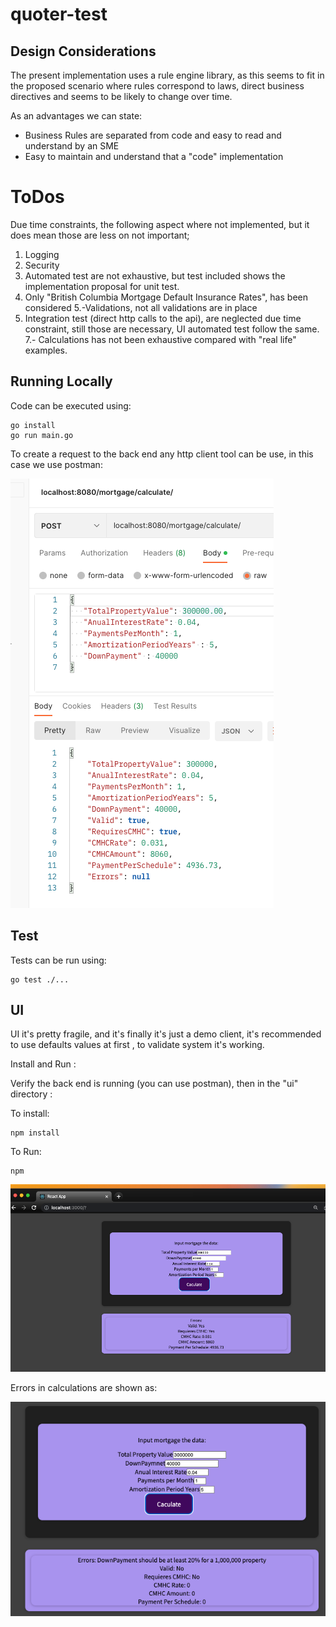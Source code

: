 # quoter-test

## Design Considerations
The present implementation uses a rule engine library, as this seems to fit in the proposed scenario
where rules correspond to laws, direct business directives and seems to be likely to change over time. 

As an advantages we can state:

* Business Rules are separated from code and easy to read and understand by an SME
* Easy to maintain and understand that a "code" implementation 

# ToDos
Due time constraints, the following aspect where not implemented, but it does mean those are less on not important;

1. Logging
2. Security
3. Automated test are not exhaustive, but test included shows the implementation proposal for unit test.
4. Only "British Columbia Mortgage Default Insurance Rates", has been considered 
5.-Validations, not all validations are in place 
6. Integration test (direct http calls to the api), are neglected due time constraint, still those are necessary, UI automated test follow the same.
7.- Calculations has not been exhaustive compared with "real life" examples.

## Running Locally

Code can be executed using:
````
go install 
go run main.go 
````

To create a request to the back end any http client tool can be use, in this case we use postman:

![img.png](img.png)

## Test

Tests can be run using:

````
go test ./...
````

## UI
UI it's pretty fragile, and it's finally it's just a demo
client, it's recommended to use defaults values at first , to validate system it's working.

Install and Run : 

Verify the back end is running (you can use postman), then in the "ui" directory : 

To install:
````
npm install 
````

To Run: 
````
npm 
````


![img_1.png](img_1.png)

Errors in calculations are shown as: 

![img_2.png](img_2.png)